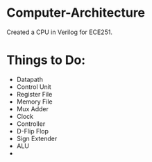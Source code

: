 # Computer-Architecture
Created a CPU in Verilog for ECE251.


# Things to Do:
- Datapath
- Control Unit
- Register File
- Memory File
- Mux Adder
- Clock
- Controller
- D-Flip Flop
- Sign Extender
- ALU
- 
